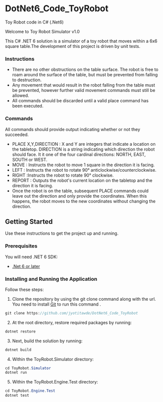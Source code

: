 # DotNet6_Code_ToyRobot
Toy Robot code in C# (.Net6)

Welcome to Toy Robot Simulator v1.0 

This C# .NET 6 solution is a simulator of a toy robot that moves within a 6x6 square table.The development of this project is driven by unit tests.
### Instructions
- There are no other obstructions on the table surface. The robot is free to roam around the surface of the table, but must be prevented from falling to destruction.
- Any movement that would result in the robot falling from the table must be prevented, however further valid movement commands must still be allowed.
- All commands should be discarded until a valid place command has been executed.

### Commands
All commands should provide output indicating whether or not they succeeded.
- PLACE X,Y,DIRECTION : X and Y are integers that indicate a location on the tabletop. DIRECTION is a string indicating which direction the robot should face. It it one of the four cardinal directions: NORTH, EAST, SOUTH or WEST.
- MOVE : Instructs the robot to move 1 square in the direction it is facing.
- LEFT : Instructs the robot to rotate 90° anticlockwise/counterclockwise.
- RIGHT :Instructs the robot to rotate 90° clockwise.
- REPORT : Outputs the robot's current location on the tabletop and the direction it is facing.
- Once the robot is on the table, subsequent PLACE commands could leave out the direction and only provide the coordinates. When this happens, the robot moves to the new coordinates without changing the direction.

## Getting Started
Use these instructions to get the project up and running.
### Prerequisites
You will need .NET 6 SDK:
- [.Net 6 or later](https://dotnet.microsoft.com/en-us/download/dotnet/6.0)

### Installing and Running the Application
Follow these steps:
1. Clone the repository by using the git clone command along with the url. You need to install [Git](https://git-scm.com/downloads) to run this command .
```csharp
git clone https://github.com/jyotitawde/DotNet6_Code_ToyRobot
```
2. At the root directory, restore required packages by running:
```csharp
dotnet restore
```
3. Next, build the solution by running:
```csharp
dotnet build
```
4. Within the ToyRobot.Simulator directory:
```csharp
cd ToyRobot.Simulator
dotnet run
```

5. Within the ToyRobot.Engine.Test directory:
```csharp
cd ToyRobot.Engine.Test
dotnet test
```
